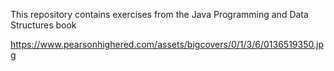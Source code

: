 This repository contains exercises from the Java Programming and Data Structures book

https://www.pearsonhighered.com/assets/bigcovers/0/1/3/6/0136519350.jpg
